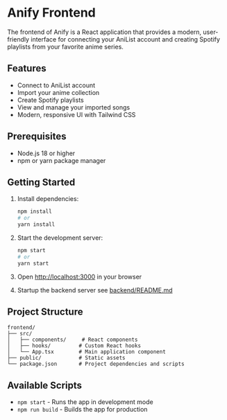# Anify Frontend

The frontend of Anify is a React application that provides a modern, user-friendly interface for connecting your AniList account and creating Spotify playlists from your favorite anime series.

## Features

- Connect to AniList account
- Import your anime collection
- Create Spotify playlists
- View and manage your imported songs
- Modern, responsive UI with Tailwind CSS

## Prerequisites

- Node.js 18 or higher
- npm or yarn package manager

## Getting Started

1. Install dependencies:

   ```bash
   npm install
   # or
   yarn install
   ```

2. Start the development server:

   ```bash
   npm start
   # or
   yarn start
   ```

3. Open [http://localhost:3000](http://localhost:3000) in your browser

4. Startup the backend server see [backend/README.md](../backend/README.md)

## Project Structure

```
frontend/
├── src/
│   ├── components/     # React components
│   ├── hooks/         # Custom React hooks
│   └── App.tsx        # Main application component
├── public/            # Static assets
└── package.json       # Project dependencies and scripts
```

## Available Scripts

- `npm start` - Runs the app in development mode
- `npm run build` - Builds the app for production
